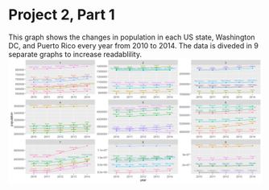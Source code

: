 # Project 2, Part 1

This graph shows the changes in population in each US state, Washington DC, and Puerto Rico every year from 2010 to 2014. The data is diveded in 9 separate graphs to increase readablility. 
![](pop_increase.png)
